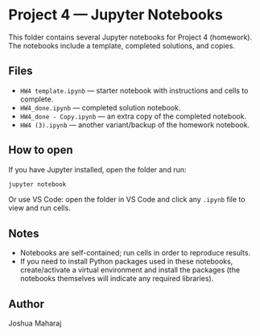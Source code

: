 # Project 4 — Jupyter Notebooks

This folder contains several Jupyter notebooks for Project 4 (homework). The notebooks include a template, completed solutions, and copies.

## Files

- `HW4 template.ipynb` — starter notebook with instructions and cells to complete.
- `HW4_done.ipynb` — completed solution notebook.
- `HW4_done - Copy.ipynb` — an extra copy of the completed notebook.
- `HW4 (3).ipynb` — another variant/backup of the homework notebook.

## How to open

If you have Jupyter installed, open the folder and run:

```powershell
jupyter notebook
```

Or use VS Code: open the folder in VS Code and click any `.ipynb` file to view and run cells.

## Notes

- Notebooks are self-contained; run cells in order to reproduce results.
- If you need to install Python packages used in these notebooks, create/activate a virtual environment and install the packages (the notebooks themselves will indicate any required libraries).

## Author

Joshua Maharaj
